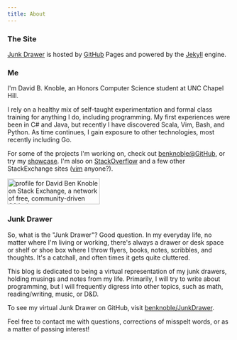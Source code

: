 ```yaml
---
title: About
---
```

### The Site

[Junk Drawer][site] is hosted by [GitHub][github] Pages and powered by the
[Jekyll][jekyll] engine.

### Me

I'm David B. Knoble, an Honors Computer Science student at UNC Chapel Hill.

I rely on a healthy mix of self-taught experimentation and formal class training
for anything I do, including programming. My first experiences were been in C#
and Java, but recently I have discovered Scala, Vim, Bash, and Python. As time
continues, I gain exposure to other technologies, most recently including Go.

For some of the projects I'm working on, check out
[benknoble@GitHub][benknoble], or try my [showcase][showcase]. I'm also on
[StackOverflow][stack_overflow] and a few other StackExchange sites ([vim][vim]
anyone?).

<a href="https://stackexchange.com/users/5546231"><img
src="https://stackexchange.com/users/flair/5546231.png?theme=dark" width="208"
height="58" alt="profile for David Ben Knoble on Stack Exchange, a network of
free, community-driven Q&amp;A sites" title="profile for David Ben Knoble on
Stack Exchange, a network of free, community-driven Q&amp;A sites"></a>

### Junk Drawer

So, what is the "Junk Drawer"? Good question. In my everyday life, no matter
where I'm living or working, there's always a drawer or desk space or shelf or
shoe box where I throw flyers, books, notes, scribbles, and thoughts. It's a
catchall, and often times it gets quite cluttered.

This blog is dedicated to being a virtual representation of my junk drawers,
holding musings and notes from my life. Primarily, I will try to write about
programming, but I will frequently digress into other topics, such as math,
reading/writing, music, or D&D.

To see my virtual Junk Drawer on GitHub, visit [benknoble/JunkDrawer][junk].

Feel free to contact me with questions, corrections of misspelt words, or as a
matter of passing interest!

<!-- Links -->
[github]: https://github.com/
[jekyll]: http://jekyllrb.com
[benknoble]: https://github.com/benknoble
[stack_overflow]: http://stackoverflow.com/users/4400820/david-ben-knoble
[junk]: https://github.com/benknoble/junk-drawer
[vim]: https://vi.stackexchange.com/users/10604/david-ben-knoble
[showcase]: https://www.gitshowcase.com/benknoble
[site]: https://github.com/benknoble/benknoble.github.io
